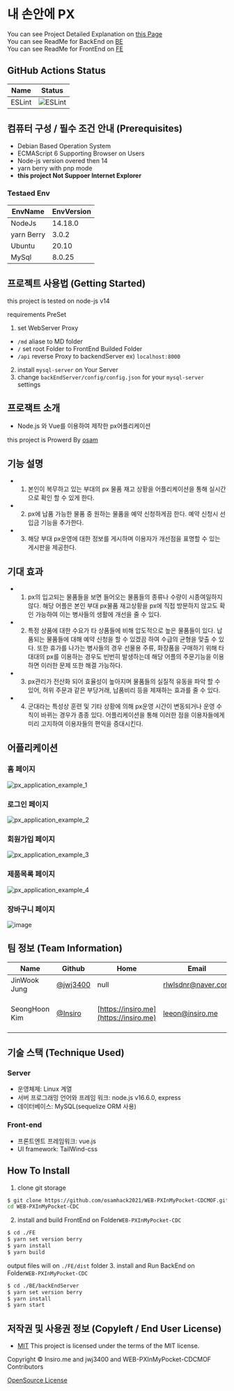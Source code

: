 

# 내 손안에 PX

You can see Project Detailed Explanation on [this Page](https://mof-cdc.notion.site/PX-4c48ee84d315407c90c6a809f02dab79)  
You can see ReadMe for BackEnd on [BE](https://github.com/osamhack2021/WEB-PXInMyPocket-CDCMOF/blob/master/BE/README.md)  
You can see ReadMe for FrontEnd on [FE](https://github.com/osamhack2021/WEB-PXInMyPocket-CDCMOF/blob/master/FE/README.md)
## GitHub Actions Status
| Name                      | Status                                                                                                         |
|---------------------------|----------------------------------------------------------------------------------------------------------------|
| ESLint                    | ![ESLint](https://github.com/osamhack2021/WEB-PXInMyPocket-CDCMOF/actions/workflows/lint.yml/badge.svg)                         |

## 컴퓨터 구성 / 필수 조건 안내 (Prerequisites)

 - Debian Based Operation System
 - ECMAScript 6 Supporting Browser on Users
 - Node-js version overed then 14
 - yarn berry with pnp mode
 - **this project Not Suppoer Internet Explorer**
### Testaed Env
| EnvName | EnvVersion |
|--------|--|
|NodeJs|14.18.0|
|yarn Berry|3.0.2|
|Ubuntu|20.10|
|MySql|8.0.25|
## 프로젝트 사용법 (Getting Started)
this project is tested on node-js v14


requirements PreSet
1. set WebServer Proxy
  - `/md` aliase to MD folder
  - `/` set root Folder to FrontEnd Builded Folder
  - `/api` reverse Proxy to backendServer ex) `localhost:8000`
2. install `mysql-server` on Your Server
3. change `backEndServer/config/config.json` for your `mysql-server` settings
 



## 프로잭트 소개
- Node.js 와 Vue를 이용하여 제작한 px어플리케이션

this project is Prowerd By [osam](https://osam.kr)

## 기능 설명
 - 1. 본인이 복무하고 있는 부대의 px 물품 재고 상황을 어플리케이션을 통해 실시간으로 확인 할 수 있게 한다. 
 - 2. px에 납품 가능한 물품 중 원하는 물품을 예약 신청하게끔 한다. 예약 신청시 선입금 기능을 추가한다. 
 - 3. 해당 부대 px운영에 대한 정보를 게시하며 이용자가 개선점을 표명할 수 있는 게시판을 제공한다.
 
## 기대 효과
 - 1. px의 입고되는 물품들을 보면 들어오는 물품들의 종류나 수량이 시종여일하지 않다. 해당 어플은 본인 부대 px물품 재고상황을 px에 직접 방문하지 않고도 확인 가능하여 이는 병사들의 생활에 개선을 줄 수 있다. 
 - 2. 특정 상품에 대한 수요가 타 상품들에 비해 압도적으로 높은 물품들이 있다. 납품되는 물품들에 대해 예약 신청을 할 수 있겠끔 하여 수급의 균형을 맞출 수 있다. 또한 휴가를 나가는 병사들의 경우 선물용 주류, 화장품을 구매하기 위해 타 대대의 px를 이용하는 경우도 빈번히 발생하는데 해당 어플의 주문기능을 이용하면 이러한 문제 또한 해결 가능하다. 
 - 3. px관리가 전산화 되어 효율성이 높아지며 물품들의 실질적 유동을 파악 할 수 있어, 허위 주문과 같은 부당거래, 납품비리 등을 제재하는 효과를 줄 수 있다. 
 - 4. 군대라는 특성상 훈련 및 기타 상황에 의해 px운영 시간이 변동되거나 운영 수칙이 바뀌는 경우가 종종 있다. 어플리케이션을 통해 이러한 점을 이용자들에게 미리 고지하여 이용자들의 편익을 증대시킨다.

## 어플리케이션
### 홈 페이지
![px_application_example_1](https://user-images.githubusercontent.com/19542951/138066741-127a33b1-ab17-41b3-bbef-0898192bda54.png)

### 로그인 페이지
![px_application_example_2](https://user-images.githubusercontent.com/19542951/138066942-c33deb81-5da0-4bd3-9bf9-5ca89b81f0f1.png)

### 회원가입 페이지
![px_application_example_3](https://user-images.githubusercontent.com/19542951/138067057-c051e3ce-805b-4826-ac7f-f39f1781ff18.png)

### 제품목록 페이지
![px_application_example_4](https://user-images.githubusercontent.com/19542951/138067165-7667f2b5-4c47-4b64-8244-0bb5b4bae6ee.png)

### 장바구니 페이지
![image](https://user-images.githubusercontent.com/19542951/138067543-16fd86f2-127d-4b43-89a4-76cca07092bd.png)


## 팀 정보 (Team Information)
|Name|Github|Home|Email|Part|
|--|--|--|--|--|
|JinWook Jung|[@jwj3400](https://github.com/jwj3400)| null | [rlwlsdnr@naver.com](mailto:rlwlsdnr@naver.com) |BackEnd, Docs
|SeongHoon Kim|[@Insiro](https://github.com/Insiro)|[https://insiro.me](https://insiro.me)| [leeon@insiro.me](mailto:leeon@insiro.me) |FrontEnd, DevOps, Project Manager|


## 기술 스택 (Technique Used) 
### Server
 - 운영체제: Linux 계열
 - 서버 프로그래밍 언어와 프레임 워크: node.js v16.6.0, express 
 - 데이터베이스: MySQL(sequelize ORM 사용)
 
### Front-end
 -  프론트엔트 프레임워크: vue.js 
 -  UI framework: TailWind-css

## How To Install
1. clone git storage
```bash
$ git clone https://github.com/osamhack2021/WEB-PXInMyPocket-CDCMOF.git
cd WEB-PXInMyPocket-CDC
```
2. install and build FrontEnd 
on Folder`WEB-PXInMyPocket-CDC`
```bash
$ cd ./FE
$ yarn set version berry
$ yarn install
$ yarn build
```
output files will on `./FE/dist` folder
3. install and Run BackEnd
on Folder`WEB-PXInMyPocket-CDC`
```bash
$ cd ./BE/backEndServer
$ yarn set version berry
$ yarn install
$ yarn start
```
## 저작권 및 사용권 정보 (Copyleft / End User License)
 * [MIT](https://github.com/osamhack2021/WEB-PXInMyPocket-CDCMOF/blob/master/license.md)
This project is licensed under the terms of the MIT license.

Copyright © Insiro.me and jwj3400 and WEB-PXInMyPocket-CDCMOF Contributors

[OpenSource License](https://github.com/osamhack2021/WEB-PXInMyPocket-CDCMOF/blob/master/MD/osLicense.md)
